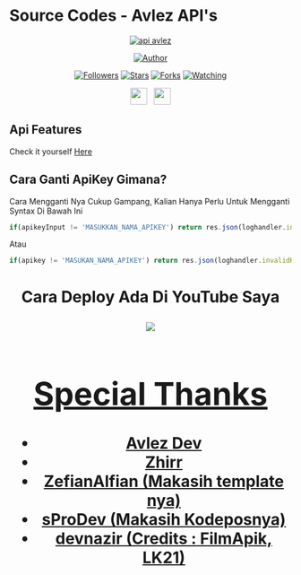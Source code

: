 
 
# Source Codes - Avlez API's
<p align="center">
<a href="#"><img title="api avlez" src="https://img.shields.io/badge/avlez Api-blue?colorA=%23ff0000&colorB=%23017e40&style=for-the-badge"></a>
</p>
<p align="center">
<a href="https://github.com/Avlez-Dev"><img title="Author" src="https://img.shields.io/badge/Author-Avlez-orange.svg?style=for-the-badge&logo=github"></a>
</p>
<p align="center">
<a href="https://github.com/Avlez-Dev/followers"><img title="Followers" src="https://img.shields.io/github/followers/Avlez-Dev?color=red&style=flat-square"></a>
<a href="https://github.com/Avlez-Dev/Rest-APIs/stargazers/"><img title="Stars" src="https://img.shields.io/github/stars/Avlez-Dev/Rest-APIs?color=blue&style=flat-square"></a>
<a href="https://github.com/Avlez-Dev/Rest-APIs/network/members"><img title="Forks" src="https://img.shields.io/github/forks/Avlez-Dev/Rest-APIs?color=red&style=flat-square"></a>
<a href="https://github.com/Avlez-Dev/Rest-APIs/watchers"><img title="Watching" src="https://img.shields.io/github/watchers/Avlez-Dev/Rest-APIs?label=Watchers&color=blue&style=flat-square"></a>
</p>
<p align='center'>
   <a href="https://wa.me/6281527727737"><img height="30" src="https://c.top4top.io/p_1837yybbf0.jpeg"></a>&nbsp;&nbsp;
   <a href="https://instagram.com/avlz_riljaa"><img height="30" src="https://raw.githubusercontent.com/TobyG74/TobyG74/main/instagram.jpg"></a>
</P>

## Api Features
Check it yourself [Here](https://avlez.herokuapp.com)


## Cara Ganti ApiKey Gimana?
Cara Mengganti Nya Cukup Gampang, Kalian Hanya Perlu Untuk Mengganti Syntax Di Bawah Ini
```js
if(apikeyInput != 'MASUKKAN_NAMA_APIKEY') return res.json(loghandler.invalidKey)
```
Atau

```js
if(apikey != 'MASUKAN_NAMA_APIKEY') return res.json(loghandler.invalidKey)
```
<h1 align="center"> Cara Deploy Ada Di YouTube Saya
<p align="center">
  <a href="https://youtu.be/"><img src="https://img.shields.io/badge/-Youtube-red?style=flat-square&logo=youtube" /> <br>
  
</p>


# Special Thanks
- Avlez Dev
- Zhirr
- ZefianAlfian (Makasih template nya)
- sProDev (Makasih Kodeposnya)
- devnazir (Credits : FilmApik, LK21)
